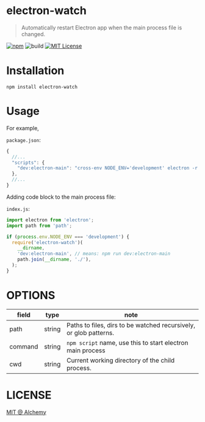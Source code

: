 # electron-watch

> Automatically restart Electron app when the main process file is changed.

[![npm](https://img.shields.io/badge/npm-v1.0.4-brightgreen.svg)](https://www.npmjs.com/package/electron-watch)
![build](https://img.shields.io/badge/build-passing-green.svg)
[![MIT License](https://img.shields.io/github/license/mashape/apistatus.svg?maxAge=2592000)](https://github.com/IceEnd/electron-watch/blob/master/LICENSE)

# Installation

```shell
npm install electron-watch
```

# Usage

For example,

`package.json`:

```js
{
  //...
  "scripts": {
    "dev:electron-main": "cross-env NODE_ENV='development' electron -r babel-register ./app/renderer/",
  },
  //...
}

```
Adding code block to the main process file:

`index.js`:

```js
import electron from 'electron';
import path from 'path';

if (process.env.NODE_ENV === 'development') {
  require('electron-watch')(
    __dirname,
    'dev:electron-main', // means: npm run dev:electron-main
    path.join(__dirname, './'),
  );
}
```

# OPTIONS

|field|type|note|
|-----|----|----|
|path|string|Paths to files, dirs to be watched recursively, or glob patterns.|
|command|string|`npm script` name, use this to start electron main process|
|cwd|string|Current working directory of the child process.|

# LICENSE

[MIT @ Alchemy](https://github.com/IceEnd/electron-watch/blob/master/LICENSE)